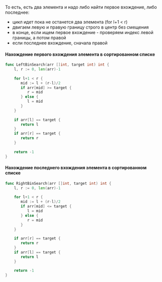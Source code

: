 То есть, есть два элемента и надо либо найти первое вхождение, либо последнее:
- цикл идет пока не останется два элемента (for l+1 < r)
- двигаем левую и правую границу строго в центр без смещения
- в конце, если ищем первое вхождение - проверяем индекс левой границы, а потом правой
- если последнее вхождение, сначала правой


#### Нахождение первого вхождения элемента в сортированном списке
```go
func LeftBinSearch(arr []int, target int) int {  
    l, r := 0, len(arr)-1  
  
    for l+1 < r {  
       mid := l + (r-l)/2  
       if arr[mid] >= target {  
          r = mid  
       } else {  
          l = mid  
       }  
    }  
  
    if arr[l] == target {  
       return l  
    }  
    if arr[r] == target {  
       return r  
    }  
  
    return -1  
}
```
#### Нахождение последнего вхождения элемента в сортированном списке
```go
func RightBinSearch(arr []int, target int) int {  
    l, r := 0, len(arr)-1  
  
    for l+1 < r {  
       mid := l + (r-l)/2  
       if arr[mid] <= target {  
          l = mid  
       } else {  
          r = mid  
       }  
    }  
  
    if arr[r] == target {  
       return r  
    }  
    if arr[l] == target {  
       return l  
    }  
  
    return -1  
}
```